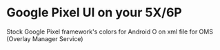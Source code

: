 # Google Pixel UI on your 5X/6P
Stock Google Pixel framework's colors for Android O on xml file for OMS (Overlay Manager Service)

